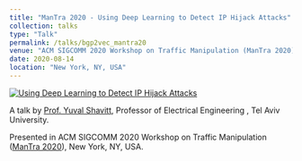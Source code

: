 ```yaml
---
title: "ManTra 2020 - Using Deep Learning to Detect IP Hijack Attacks"
collection: talks
type: "Talk"
permalink: /talks/bgp2vec_mantra20
venue: "ACM SIGCOMM 2020 Workshop on Traffic Manipulation (ManTra 2020)"
date: 2020-08-14
location: "New York, NY, USA"
---
```

[![Using Deep Learning to Detect IP Hijack Attacks](http://img.youtube.com/vi/HagLW0EkgZU/0.jpg)](https://youtu.be/HagLW0EkgZU "Using Deep Learning to Detect IP Hijack Attacks")

A talk by [Prof. Yuval Shavitt](https://www.eng.tau.ac.il/~shavitt/), Professor of Electrical Engineering , Tel Aviv University.

Presented in ACM SIGCOMM 2020 Workshop on Traffic Manipulation ([ManTra 2020](https://conferences.sigcomm.org/sigcomm/2020/workshop-mantra.html)), New York, NY, USA.
